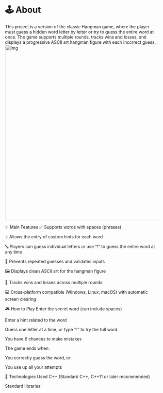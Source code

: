 <h1>🕹️ About </h1>
This project is a version of the classic Hangman game, where the player must guess a hidden word letter by letter or try to guess the entire word at once. The game supports multiple rounds, tracks wins and losses, and displays a progressive ASCII art hangman figure with each incorrect guess.

<img width="1072" height="577" alt="img" src="https://github.com/user-attachments/assets/03abad3f-97cd-4e61-b93f-3b13658e858c" />

✨ Main Features
✅ Supports words with spaces (phrases)

💡 Allows the entry of custom hints for each word

🔤 Players can guess individual letters or use "!" to guess the entire word at any time

🔁 Prevents repeated guesses and validates inputs

🖼️ Displays clean ASCII art for the hangman figure

🧮 Tracks wins and losses across multiple rounds

💻 Cross-platform compatible (Windows, Linux, macOS) with automatic screen clearing

🎮 How to Play
Enter the secret word (can include spaces)

Enter a hint related to the word

Guess one letter at a time, or type "!" to try the full word

You have 6 chances to make mistakes

The game ends when:

You correctly guess the word, or

You use up all your attempts

🧪 Technologies Used
C++ (Standard C++, C++11 or later recommended)

Standard libraries:

<iostream>

<string>

<vector>

<algorithm>

<cctype>

